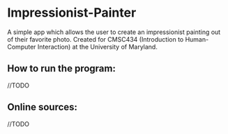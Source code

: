 # Impressionist-Painter
A simple app which allows the user to create an impressionist painting out of their favorite photo. Created for CMSC434 (Introduction to 
Human-Computer Interaction) at the University of Maryland.

## How to run the program:

//TODO

## Online sources:

//TODO
